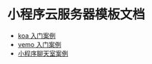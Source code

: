 # 小程序云服务器模板文档

* [koa 入门案例](koa/README.md)
* [vemo 入门案例](vemo/README.md)
* [小程序聊天室案例](chatroom/README.md)